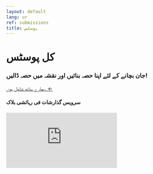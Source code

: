 ```yaml
---
layout: default
lang: ur
ref: submissions
title: پوسٹس
---
```

# کل پوسٹس
### جان بچانے کے لئے اپنا حصہ بنائیں اور نقشہ میں حصہ ڈالیں!
<a
href="https://survey123.arcgis.com/share/222d0a19757847c99fe3b0674e2ad932?lang=ur"
class="btn">ہمارے ساتھ شامل ہوں. ←</a>
#### سرویس گذارشات فی رہائشی بلاک
<div class="embed"><iframe
src="https://arcgis.com/apps/opsdashboard/index.html#/b7e0a01c38b24d7ab213a6660cc4ea40"
title="TRackCOVIDKW Contribution Totals"  frameborder="0"
allowfullscreen=""></iframe></div>
